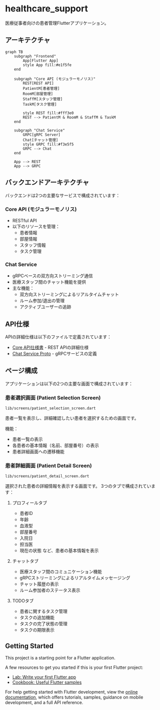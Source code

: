 # healthcare_support

医療従事者向けの患者管理Flutterアプリケーション。

## アーキテクチャ

```mermaid
graph TB
    subgraph "Frontend"
        App[Flutter App]
        style App fill:#e1f5fe
    end

    subgraph "Core API (モジュラーモノリス)"
        REST[REST API]
        PatientM[患者管理]
        RoomM[部屋管理]
        StaffM[スタッフ管理]
        TaskM[タスク管理]
        
        style REST fill:#fff3e0
        REST --> PatientM & RoomM & StaffM & TaskM
    end

    subgraph "Chat Service"
        GRPC[gRPC Server]
        Chat[チャット管理]
        style GRPC fill:#f3e5f5
        GRPC --> Chat
    end

    App --> REST
    App --> GRPC
```

## バックエンドアーキテクチャ

バックエンドは2つの主要なサービスで構成されています：

### Core API (モジュラーモノリス)
- RESTful API
- 以下のリソースを管理：
  - 患者情報
  - 部屋情報
  - スタッフ情報
  - タスク管理

### Chat Service
- gRPCベースの双方向ストリーミング通信
- 医療スタッフ間のチャット機能を提供
- 主な機能：
  - 双方向ストリーミングによるリアルタイムチャット
  - ルーム参加/退出の管理
  - アクティブユーザーの追跡

## API仕様

APIの詳細仕様は以下のファイルで定義されています：

- [Core API仕様書](api/schemas/core-api.yaml) - REST APIの詳細仕様
- [Chat Service Proto](api/protos/chat.proto) - gRPCサービスの定義

## ページ構成

アプリケーションは以下の2つの主要な画面で構成されています：

### 患者選択画面 (Patient Selection Screen)
`lib/screens/patient_selection_screen.dart`

患者一覧を表示し、詳細確認したい患者を選択するための画面です。

機能：
- 患者一覧の表示
- 各患者の基本情報（名前、部屋番号）の表示
- 患者詳細画面への遷移機能

### 患者詳細画面 (Patient Detail Screen)
`lib/screens/patient_detail_screen.dart`

選択された患者の詳細情報を表示する画面です。
3つのタブで構成されています：

1. プロフィールタブ
   - 患者ID
   - 年齢
   - 血液型
   - 部屋番号
   - 入院日
   - 担当医
   - 現在の状態
   など、患者の基本情報を表示

2. チャットタブ
   - 医療スタッフ間のコミュニケーション機能
   - gRPCストリーミングによるリアルタイムメッセージング
   - チャット履歴の表示
   - ルーム参加者のステータス表示

3. TODOタブ
   - 患者に関するタスク管理
   - タスクの追加機能
   - タスクの完了状態の管理
   - タスクの期限表示

## Getting Started

This project is a starting point for a Flutter application.

A few resources to get you started if this is your first Flutter project:

- [Lab: Write your first Flutter app](https://docs.flutter.dev/get-started/codelab)
- [Cookbook: Useful Flutter samples](https://docs.flutter.dev/cookbook)

For help getting started with Flutter development, view the
[online documentation](https://docs.flutter.dev/), which offers tutorials,
samples, guidance on mobile development, and a full API reference.

